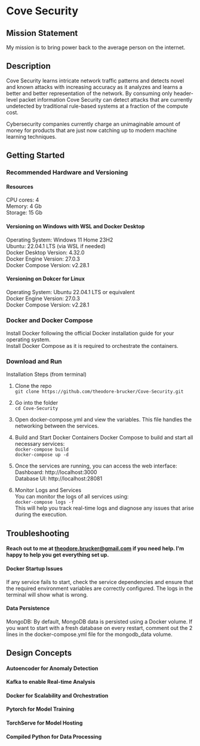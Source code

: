 # Cove Security

## Mission Statement

My mission is to bring power back to the average person on the internet.

## Description
Cove Security learns intricate network traffic patterns and detects novel and known attacks with increasing accuracy as it analyzes and learns a better and better representation of the network. By consuming only header-level packet information Cove Security can detect attacks that are currently undetected by traditional rule-based systems at a fraction of the compute cost.  

Cybersecurity companies currently charge an unimaginable amount of money for products that are just now catching up to modern machine learning techniques.

## Getting Started
### Recommended Hardware and Versioning

#### Resources  
CPU cores: 4  
Memory: 4 Gb  
Storage: 15 Gb

#### Versioning on Windows with WSL and Docker Desktop
Operating System: Windows 11 Home 23H2  
Ubuntu: 22.04.1 LTS (via WSL if needed)  
Docker Desktop Version: 4.32.0  
Docker Engine Version: 27.0.3  
Docker Compose Version: v2.28.1
#### Versioning on Dokcer for Linux
Operating System: Ubuntu 22.04.1 LTS or equivalent  
Docker Engine Version: 27.0.3  
Docker Compose Version: v2.28.1

### Docker and Docker Compose
Install Docker following the official Docker installation guide for your operating system.  
Install Docker Compose as it is required to orchestrate the containers.

### Download and Run
Installation Steps (from terminal)
1. Clone the repo  
   ```git clone https://github.com/theodore-brucker/Cove-Security.git```
2. Go into the folder  
   ```cd Cove-Security```
3. Open docker-compose.yml and view the variables. This file handles the networking between the services.
4. Build and Start Docker Containers
Docker Compose to build and start all necessary services:  
```docker-compose build```  
```docker-compose up -d```  

5. Once the services are running, you can access the web interface:  
Dashboard: http://localhost:3000  
Database UI: http://localhost:28081

6. Monitor Logs and Services  
You can monitor the logs of all services using:  
```docker-compose logs -f```  
This will help you track real-time logs and diagnose any issues that arise during the execution.

## Troubleshooting

#### Reach out to me at theodore.brucker@gmail.com if you need help. I'm happy to help you get everything set up.

#### Docker Startup Issues  
If any service fails to start, check the service dependencies and ensure that the required environment variables are correctly configured. The logs in the terminal will show what is wrong.

#### Data Persistence
MongoDB: By default, MongoDB data is persisted using a Docker volume. If you want to start with a fresh database on every restart, comment out the 2 lines in the docker-compose.yml file for the mongodb_data volume.


## Design Concepts

#### Autoencoder for Anomaly Detection

#### Kafka to enable Real-time Analysis

#### Docker for Scalability and Orchestration

#### Pytorch for Model Training

#### TorchServe for Model Hosting

#### Compiled Python for Data Processing
